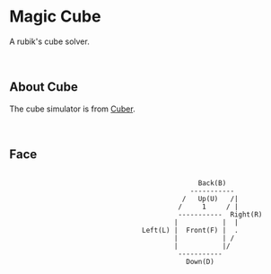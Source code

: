 # Magic Cube
A rubik's cube solver.

&nbsp;

## About Cube

The cube simulator is from [Cuber](https://github.com/marklundin/cube).

&nbsp;

## Face

```

                                               Back(B)
                                             -----------
                                           /   Up(U)   /|
                                          /     1     / |
                                          -----------  Right(R)
                                         |           |  |
                                 Left(L) |  Front(F) |  .
                                         |           | /
                                         |           |/
                                          -----------
                                            Down(D)
```



